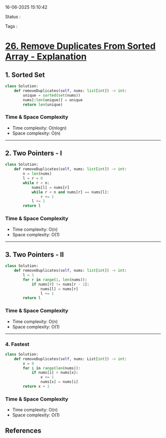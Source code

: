 16-06-2025 15:10:42

Status :

Tags :

# [26. Remove Duplicates From Sorted Array - Explanation](https://neetcode.io/problems/remove-duplicates-from-sorted-array/)

## 1. Sorted Set

```python
class Solution:
    def removeDuplicates(self, nums: list[int]) -> int:
        unique = sorted(set(nums))
        nums[:len(unique)] = unique
        return len(unique)
```

### Time & Space Complexity

- Time complexity: O(nlog⁡n)
- Space complexity: O(n)

---

## 2. Two Pointers - I

```python
class Solution:
    def removeDuplicates(self, nums: list[int]) -> int:
        n = len(nums)
        l = r = 0
        while r < n:
            nums[l] = nums[r]
            while r < n and nums[r] == nums[l]:
                r += 1
            l += 1
        return l
```

### Time & Space Complexity

- Time complexity: O(n)
- Space complexity: O(1)

---

## 3. Two Pointers - II

```python
class Solution:
    def removeDuplicates(self, nums: list[int]) -> int:
        l = 1
        for r in range(1, len(nums)):
            if nums[r] != nums[r - 1]:
                nums[l] = nums[r]
                l += 1
        return l
```

### Time & Space Complexity

- Time complexity: O(n)
- Space complexity: O(1)

___

### 4. Fastest

```python
class Solution:
    def removeDuplicates(self, nums: List[int]) -> int:
        x = 0
        for i in range(len(nums)):
            if nums[i] > nums[x]:
                x += 1
                nums[x] = nums[i]
        return x + 1
```

### Time & Space Complexity

- Time complexity: O(n)
- Space complexity: O(1)

## References



